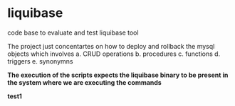 # liquibase
code base to evaluate and test  liquibase tool

The project just concentartes on how to deploy and rollback the mysql objects which involves
a. CRUD operations
b. procedures
c. functions
d. triggers
e. synonymns

**The execution of the scripts expects the liquibase binary to be present in the system where we are executing the commands**

__test1__

